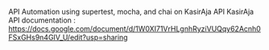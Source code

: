 API Automation using supertest, mocha, and chai on KasirAja API
KasirAja API documentation : 
https://docs.google.com/document/d/1W0XI71VrHLgnhRyziVUQqy62Acnh0FSxGHs9n4GIV_U/edit?usp=sharing